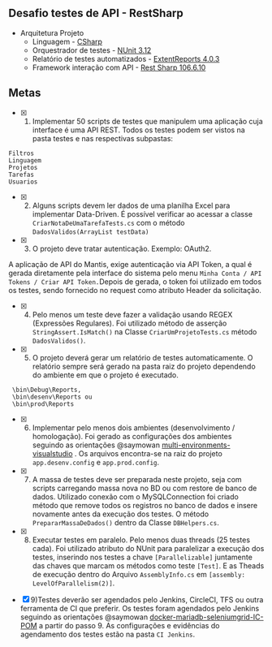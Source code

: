 ## Desafio testes de API - RestSharp

- Arquitetura Projeto
	- Linguagem		- [CSharp](https://docs.microsoft.com/pt-br/dotnet/csharp/ "CSharp")
	- Orquestrador de testes - [NUnit 3.12](https://github.com/nunit/nunit "NUnit 3.12")
	- Relatório de testes automatizados - [ExtentReports 4.0.3](http://extentreports.com/docs/versions/4/net/ "ExtentReports 4.0.3")
	- Framework interação com API - [Rest Sharp 106.6.10](http://restsharp.org/ "RestSharp 106.6.10") 

## Metas

- [x]	1) Implementar 50 scripts de testes que manipulem uma aplicação cuja interface é uma API REST. 
Todos os testes podem ser vistos na pasta testes e nas respectivas subpastas: 

```
Filtros
Linguagem
Projetos
Tarefas
Usuarios
```
 
- [x]	2) Alguns scripts devem ler dados de uma planilha Excel para implementar Data-Driven.
É possível verificar ao acessar a classe `CriarNotaDeUmaTarefaTests.cs` com o método `DadosValidos(ArrayList testData)`


- [x]	3) O projeto deve tratar autenticação. Exemplo: OAuth2.

A aplicação de API do Mantis, exige autenticação via API Token, a qual é gerada diretamente pela interface do sistema pelo menu 
`Minha Conta / API Tokens / Criar API Token.`Depois de gerada, o token foi utilizado em todos os testes, sendo fornecido no request como atributo Header da solicitação.


- [x]	4) Pelo menos um teste deve fazer a validação usando REGEX (Expressões Regulares).
Foi utilizado método de asserção `StringAssert.IsMatch()` na Classe `CriarUmProjetoTests.cs` método `DadosValidos()`. 

- [x]	5) O projeto deverá gerar um relatório de testes automaticamente.
O relatório sempre será gerado na pasta raiz do projeto dependendo do ambiente em que o projeto é executado.
```
 \bin\Debug\Reports,
 \bin\desenv\Reports ou
 \bin\prod\Reports 
```
- [x]	6) Implementar pelo menos dois ambientes (desenvolvimento / homologação).
Foi gerado as configurações dos ambientes seguindo as orientações @saymowan [multi-environments-visualstudio](https://github.com/saymowan/multi-environments-visualstudio) .
 Os arquivos encontra-se na raiz do projeto `app.desenv.config` e `app.prod.config`.

- [x]	7) A massa de testes deve ser preparada neste projeto, seja com scripts carregando massa nova no BD ou com restore de banco de dados.
Utilizado conexão com o MySQLConnection foi criado método que remove todos os registros no banco de dados e insere novamente antes da execução dos testes.
O método  `PrepararMassaDeDados()` dentro da Classe `DBHelpers.cs`.

- [x]	8) Executar testes em paralelo. Pelo menos duas threads (25 testes cada).
Foi utilizado atributo do NUnit para paralelizar a execução dos testes, inserindo nos testes a chave `[Parallelizable]` juntamente das chaves que marcam os métodos como teste `[Test]`.
E as Theads de execução dentro do Arquivo `AssemblyInfo.cs` em `[assembly: LevelOfParallelism(2)]`.

- [x]	9)Testes deverão ser agendados pelo Jenkins, CircleCI, TFS ou outra ferramenta de CI que preferir.
 Os testes foram agendados pelo Jenkins seguindo as orientações @saymowan [docker-mariadb-seleniumgrid-IC-POM](https://github.com/saymowan/docker-mariadb-seleniumgrid-IC-POM) a partir do passo 9.
As configurações e evidências do agendamento dos testes estão na pasta `CI Jenkins`.


